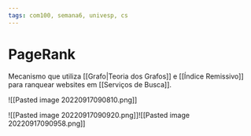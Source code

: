 ```yaml
---
tags: com100, semana6, univesp, cs
---
```

# PageRank

Mecanismo que utiliza [[Grafo|Teoria dos Grafos]] e [[Índice Remissivo]] para ranquear websites em [[Serviços de Busca]].

![[Pasted image 20220917090810.png]]

![[Pasted image 20220917090920.png]]![[Pasted image 20220917090958.png]]